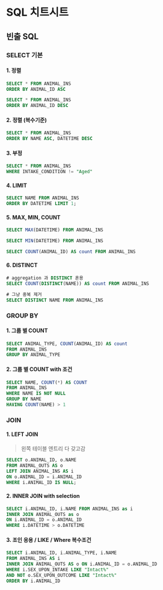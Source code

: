 
# SQL 치트시트

## 빈출 SQL

### SELECT 기본

#### 1. 정렬

~~~sql
SELECT * FROM ANIMAL_INS
ORDER BY ANIMAL_ID ASC

SELECT * FROM ANIMAL_INS
ORDER BY ANIMAL_ID DESC
~~~

#### 2. 정렬 (복수기준)

~~~sql
SELECT * FROM ANIMAL_INS
ORDER BY NAME ASC, DATETIME DESC
~~~

#### 3. 부정

~~~sql
SELECT * FROM ANIMAL_INS
WHERE INTAKE_CONDITION != "Aged"
~~~

#### 4. LIMIT

~~~sql
SELECT NAME FROM ANIMAL_INS
ORDER BY DATETIME LIMIT 1;
~~~

#### 5. MAX, MIN, COUNT

~~~sql
SELECT MAX(DATETIME) FROM ANIMAL_INS

SELECT MIN(DATETIME) FROM ANIMAL_INS

SELECT COUNT(ANIMAL_ID) AS count FROM ANIMAL_INS
~~~

#### 6. DISTINCT

~~~sql
# aggregation 과 DISTINCT 혼용
SELECT COUNT(DISTINCT(NAME)) AS count FROM ANIMAL_INS

# 그냥 중복 제거
SELECT DISTINCT NAME FROM ANIMAL_INS
~~~

### GROUP BY

#### 1. 그룹 별 COUNT

~~~sql
SELECT ANIMAL_TYPE, COUNT(ANIMAL_ID) AS count
FROM ANIMAL_INS
GROUP BY ANIMAL_TYPE
~~~

#### 2. 그룹 별 COUNT with 조건

~~~sql
SELECT NAME, COUNT(*) AS COUNT
FROM ANIMAL_INS
WHERE NAME IS NOT NULL
GROUP BY NAME
HAVING COUNT(NAME) > 1
~~~

### JOIN

#### 1. LEFT JOIN

> 왼쪽 테이블 엔트리 다 갖고감

~~~sql
SELECT o.ANIMAL_ID, o.NAME
FROM ANIMAL_OUTS AS o
LEFT JOIN ANIMAL_INS AS i
ON o.ANIMAL_ID = i.ANIMAL_ID
WHERE i.ANIMAL_ID IS NULL;
~~~

#### 2. INNER JOIN with selection

~~~sql
SELECT i.ANIMAL_ID, i.NAME FROM ANIMAL_INS as i
INNER JOIN ANIMAL_OUTS as o
ON i.ANIMAL_ID = o.ANIMAL_ID
WHERE i.DATETIME > o.DATETIME
~~~

#### 3. 조인 응용 / LIKE / Where 복수조건

~~~sql
SELECT i.ANIMAL_ID, i.ANIMAL_TYPE, i.NAME 
FROM ANIMAL_INS AS i
INNER JOIN ANIMAL_OUTS AS o ON i.ANIMAL_ID = o.ANIMAL_ID
WHERE i.SEX_UPON_INTAKE LIKE "Intact%"
AND NOT o.SEX_UPON_OUTCOME LIKE "Intact%"
ORDER BY i.ANIMAL_ID
~~~

